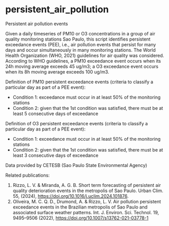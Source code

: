 # persistent_air_pollution
Persistent air pollution events

Given a daily timeseries of PM10 or O3 concentrations in a group of air quality monitoring stations Sao Paulo, this script identifies persistent exceedance events (PEE), i.e., air pollution events that persist for many days and occur simultaneously in many monitoring stations. The World Health Organization (WHO, 2021) guidelines for air quality was considered. According to WHO guidelines, a PM10 exceedance event occurs when its 24h moving average exceeds 45 ug/m3; a O3 exceedance event occurs when its 8h moving average exceeds 100 ug/m3.

Definition of PM10 persistent exceedance events (criteria to classify a particular day as part of a PEE event):
* Condition 1: exceedance must occur in at least 50% of the monitoring stations
* Condition 2: given that the 1st condition was satisfied, there must be at least 5 consecutive days of exceedance

Definition of O3 persistent exceedance events (criteria to classify a particular day as part of a PEE event):
* Condition 1: exceedance must occur in at least 50% of the monitoring stations
* Condition 2: given that the 1st condition was satisfied, there must be at least 3 consecutive days of exceedance

Data provided by CETESB (Sao Paulo State Environmental Agency)

Related publications:
1. Rizzo, L. V. & Miranda, A. G. B. Short term forecasting of persistent air quality deterioration events in the metropolis of Sao Paulo. Urban Clim. 55, (2024), https://doi.org/10.1016/j.uclim.2024.101876.
2. Oliveira, M. C. Q. D., Drumond, A. & Rizzo, L. V. Air pollution persistent exceedance events in the Brazilian metropolis of Sao Paulo and associated surface weather patterns. Int. J. Environ. Sci. Technol. 19, 9495–9506 (2022), https://doi.org/10.1007/s13762-021-03778-1
